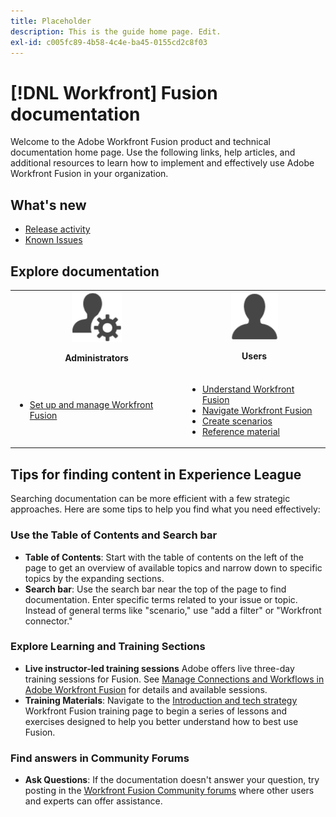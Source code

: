 ```yaml
---
title: Placeholder
description: This is the guide home page. Edit.
exl-id: c005fc89-4b58-4c4e-ba45-0155cd2c8f03
---
```

# [!DNL Workfront] Fusion documentation

Welcome to the Adobe Workfront Fusion product and technical documentation home page. Use the following links, help articles, and additional resources to learn how to implement and effectively use Adobe Workfront Fusion in your organization.

## What's new

* [Release activity](/help/workfront-fusion/fusion-product-releases/fusion-release-activity.md)
* [Known Issues](https://experienceleague.adobe.com/en/docs/workfront-known-issues/issues/fusion/workfrontfusion)

## Explore documentation

<table>
 
  <tr>
    <td style="text-align: center;"><img src="assets/admin-icon.png" style="width: 80px; height: 80px;"><p><b>Administrators</b></p></td>
    <td colspan="2" style="text-align: center;"><img src="assets/users-icon.png" style="width: 75px; height: 75px;"><p><b>Users</b></p></td>
  </tr>
  <tr>
    <td>
    <ul>
    <li><a href="/help/workfront-fusion/set-up-and-manage-workfront-fusion/set-up-and-manage-workfront-fusion-toc.md">Set up and manage Workfront Fusion</a></li>
    </ul>
 </td>
    <td>
        <ul>
        <li><a href="/help/workfront-fusion/get-started-with-fusion/understand-fusion/understand-fusion-toc.md">Understand Workfront Fusion</a></li>
        <li><a href="/help/workfront-fusion/get-started-with-fusion/navigate-fusion/navigate-workfront-fusion.md">Navigate Workfront Fusion</a></li>
        <li><a href="/help/workfront-fusion/create-scenarios/create-scenarios-toc.md">Create scenarios</a></li>
        <li><a href="/help/workfront-fusion/references/references-toc.md">Reference material</a></li>
        </ul>
    </td>
  </tr>
</table>

## Tips for finding content in Experience League

Searching documentation can be more efficient with a few strategic approaches. Here are some tips to help you find what you need effectively:

### Use the Table of Contents and Search bar 

* **Table of Contents**: Start with the table of contents on the left of the page to get an overview of available topics and narrow down to specific topics by the expanding sections.
* **Search bar**: Use the search bar near the top of the page to find documentation. Enter specific terms related to your issue or topic. Instead of general terms like "scenario," use "add a filter" or "Workfront connector."

### Explore Learning and Training Sections

* **Live instructor-led training sessions** Adobe offers live three-day training sessions for Fusion. See [Manage Connections and Workflows in Adobe Workfront Fusion](https://learning.adobe.com/courses/adobe_workfront/cours000000000098121.html) for details and available sessions.
* **Training Materials**: Navigate to the [Introduction and tech strategy](https://experienceleague.adobe.com/en/docs/workfront-learn/tutorials-workfront/fusion/welcome-to-workfront-fusion/introduction-and-tech-strategy) Workfront Fusion training page to begin a series of lessons and exercises designed to help you better understand how to best use Fusion.

### Find answers in Community Forums

* **Ask Questions**: If the documentation doesn't answer your question, try posting in the [Workfront Fusion Community forums](https://experienceleaguecommunities.adobe.com/t5/workfront-fusion/ct-p/workfront-fusion-2) where other users and experts can offer assistance.


